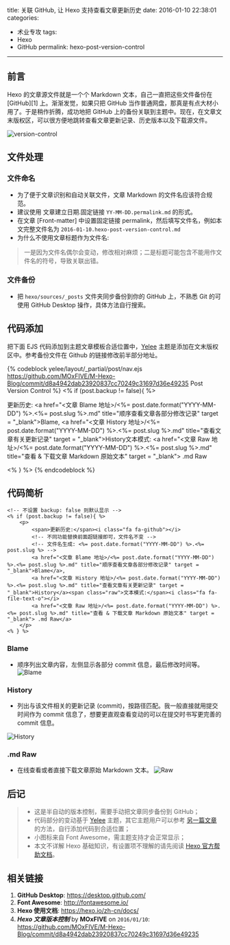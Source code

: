 title: 关联 GitHub, 让 Hexo 支持查看文章更新历史
date: 2016-01-10 22:38:01
categories:
- 术业专攻
tags:
- Hexo
- GitHub
permalink: hexo-post-version-control
---

<h2 id="intro">前言</h2>Hexo 的文章源文件就是一个个 Markdown 文本，自己一直把这些文件备份在 [GitHub][1] 上。渐渐发觉，如果只把 GitHub 当作普通网盘，那真是有点大材小用了。于是稍作折腾，成功地把 GitHub 上的备份关联到主题中。现在，在文章文末版权区，可以很方便地跳转查看文章更新记录、历史版本以及下载源文件。

<!-- more -->

![version-control](/resources/version-control.png)

## 文件处理
### 文件命名
- 为了便于文章识别和自动关联文件，文章 Markdown 的文件名应该符合规范。
- 建议使用 文章建立日期.固定链接 `YY-MM-DD.permalink.md` 的形式。
- 在文章 [Front-matter] 中设置固定链接 permalink，然后填写文件名，例如本文完整文件名为 `2016-01-10.hexo-post-version-control.md`
- 为什么不使用文章标题作为文件名:
> 一是因为文件名偶尔会变动，修改相对麻烦；二是标题可能包含不能用作文件名的符号，导致关联出错。

### 文件备份
- 把 `hexo/sources/_posts` 文件夹同步备份到你的 GitHub 上，不熟悉 Git 的可使用 GitHub Desktop 操作，具体方法自行搜索。

## 代码添加
把下面 EJS 代码添加到主题文章模板合适位置中，[Yelee][2] 主题是添加在文末版权区中。参考备份文件在 Github 的链接修改前半部分地址。

{% codeblock yelee/layout/_partial/post/nav.ejs https://github.com/MOxFIVE/M-Hexo-Blog/commit/d8a4942dab23920837cc70249c31697d36e49235 Post Version Control %}
<% if (post.backup != false){ %>
    <p>
        <span>更新历史:</span><i class="fa fa-github"></i>
        <a href="<文章 Blame 地址>/<%= post.date.format("YYYY-MM-DD") %>.<%= post.slug %>.md" title="顺序查看文章各部分修改记录" target = "_blank">Blame</a>,
        <a href="<文章 History 地址>/<%= post.date.format("YYYY-MM-DD") %>.<%= post.slug %>.md" title="查看文章有关更新记录" target = "_blank">History</a><span class="raw">文本模式:</span><i class="fa fa-file-text-o"></i>
        <a href="<文章 Raw 地址>/<%= post.date.format("YYYY-MM-DD") %>.<%= post.slug %>.md" title="查看 & 下载文章 Markdown 原始文本" target = "_blank"> .md Raw</a>
    </p>
<% } %>
{% endcodeblock %}

## 代码简析

```
<!-- 不设置 backup: false 则默认显示 -->
<% if (post.backup != false){ %>
    <p> 
        <span>更新历史:</span><i class="fa fa-github"></i>
        <!-- 不同功能替换前面超链接即可，文件名不变 -->
        <!-- 文件名生成: <%= post.date.format("YYYY-MM-DD") %>.<%= post.slug %> -->
        <a href="<文章 Blame 地址>/<%= post.date.format("YYYY-MM-DD") %>.<%= post.slug %>.md" title="顺序查看文章各部分修改记录" target = "_blank">Blame</a>,
        <a href="<文章 History 地址>/<%= post.date.format("YYYY-MM-DD") %>.<%= post.slug %>.md" title="查看文章有关更新记录" target = "_blank">History</a><span class="raw">文本模式:</span><i class="fa fa-file-text-o"></i>
        <a href="<文章 Raw 地址>/<%= post.date.format("YYYY-MM-DD") %>.<%= post.slug %>.md" title="查看 & 下载文章 Markdown 原始文本" target = "_blank"> .md Raw</a>
    </p>
<% } %>
```

### Blame
- 顺序列出文章内容，左侧显示各部分 commit 信息，最后修改时间等。
![Blame](/resources/Blame.png)

### History
- 列出与该文件相关的更新记录 (commit)，按路径匹配。我一般直接就用提交时间作为 commit 信息了，想要更直观查看变动的可以在提交时书写更完善的 commit 信息。

![History](/resources/History.png)

### .md Raw
- 在线查看或者直接下载文章原始 Markdown 文本。
![Raw](/resources/Raw.png)

## 后记
> - 这是半自动的版本控制，需要手动把文章同步备份到 GitHub；
> - 代码部分的变动基于 [Yelee][2] 主题，其它主题用户可以参考 [另一篇文章][3] 的方法，自行添加代码到合适位置；
> - 小图标来自 Font Awesome，需主题支持才会正常显示；
> - 本文不详解 Hexo 基础知识，有设置项不理解的请先阅读 [Hexo 官方帮助文档][4]。

[1]: https://github.com/MOxFIVE/Markdown-Archives-Backup
[2]: https://github.com/MOxFIVE/hexo-theme-yelee
[3]: /2015/10/25/hexo-tag-cloud/
[4]: https://hexo.io/zh-cn/docs/



## 相关链接
1. **GitHub Desktop**: <https://desktop.github.com/>
1. **Font Awesome**: <http://fontawesome.io/>
1. **Hexo 使用文档**: <https://hexo.io/zh-cn/docs/>
1. ***Hexo 文章版本控制***  by **MOxFIVE** on <code>2016/01/10</code>: <https://github.com/MOxFIVE/M-Hexo-Blog/commit/d8a4942dab23920837cc70249c31697d36e49235>
